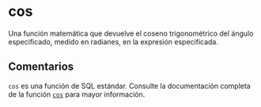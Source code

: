 ﻿---
SidebarGroup: "Funciones matemáticas"
Autogenerated: true
---

# cos

Una función matemática que devuelve el coseno trigonométrico del ángulo especificado, medido en radianes, en la expresión especificada.

## Comentarios 

`cos` es una función de SQL estándar. Consulte la documentación completa de la función [`cos`](https://learn.microsoft.com/es-es/sql/t-sql/functions/cos-transact-sql) para mayor información.

